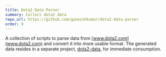 ```yaml
---
title: Dota2 Data Parser
summary: Collect dota2 data
repo_url: https://github.com/ganesshkumar/dota2-data-parser
order: 9
---
```


A collection of scripts to parse data from [www.dota2.com](www.dota2.com) and convert it into more usable format. The generated data resides in a separate project, [dota2-data](https://github.com/squarehammer/dota2-data), for immediate consumption. 
